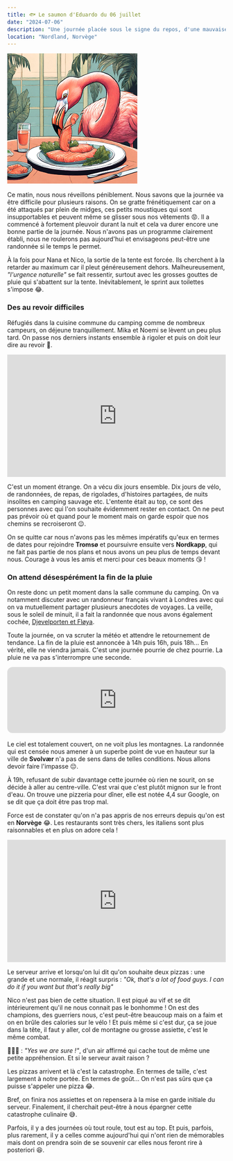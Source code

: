 ```yaml
---
title: 🐟 Le saumon d'Eduardo du 06 juillet
date: "2024-07-06"
description: "Une journée placée sous le signe du repos, d'une mauvaise météo et des au revoir à Svolvær."
location: "Nordland, Norvège"
---
```


![Saumon d'Eduardo](../saumon_eduardo.png)

Ce matin, nous nous réveillons péniblement. Nous savons que la journée va être difficile pour plusieurs raisons. On se gratte frénétiquement car on a été attaqués par plein de midges, ces petits moustiques qui sont insupportables et peuvent même se glisser sous nos vêtements 😡. Il a commencé à fortement pleuvoir durant la nuit et cela va durer encore une bonne partie de la journée. Nous n'avons pas un programme clairement établi, nous ne roulerons pas aujourd'hui et envisageons peut-être une randonnée si le temps le permet.

À la fois pour Nana et Nico, la sortie de la tente est forcée. Ils cherchent à la retarder au maximum car il pleut généreusement dehors. Malheureusement, *"l'urgence naturelle"* se fait ressentir, surtout avec les grosses gouttes de pluie qui s'abattent sur la tente. Inévitablement, le sprint aux toilettes s'impose 😂.

### Des au revoir difficiles

Réfugiés dans la cuisine commune du camping comme de nombreux campeurs, on déjeune tranquillement. Mika et Noemi se lèvent un peu plus tard. On passe nos derniers instants ensemble à rigoler et puis on doit leur dire au revoir 🥹.

<div style="width: 100%; height: 0; position: relative; padding-bottom: 56%;"><iframe src="https://giphy.com/embed/9Y5BbDSkSTiY8" style="top: 0; left: 0; width: 100%; height: 100%; position: absolute; border: 0;" allowfullscreen scrolling="no" allow="encrypted-media;" class="giphy-embed"></iframe></div> 

C'est un moment étrange. On a vécu dix jours ensemble. Dix jours de vélo, de randonnées, de repas, de rigolades, d'histoires partagées, de nuits insolites en camping sauvage etc. L'entente était au top, ce sont des personnes avec qui l'on souhaite évidemment rester en contact. On ne peut pas prévoir où et quand pour le moment mais on garde espoir que nos chemins se recroiseront 😉.

On se quitte car nous n'avons pas les mêmes impératifs qu'eux en termes de dates pour rejoindre **Tromsø** et poursuivre ensuite vers **Nordkapp**, qui ne fait pas partie de nos plans et nous avons un peu plus de temps devant nous. Courage à vous les amis et merci pour ces beaux moments 😘 !

### On attend désespérément la fin de la pluie

On reste donc un petit moment dans la salle commune du camping. On va notamment discuter avec un randonneur français vivant à Londres avec qui on va mutuellement partager plusieurs anecdotes de voyages. La veille, sous le soleil de minuit, il a fait la randonnée que nous avons également cochée, [Djevelporten et Fløya](https://www.visitnorway.com/listings/hike-to-fl%C3%B8ya-and-djevelporten-(590-m)/225061/). 

Toute la journée, on va scruter la météo et attendre le retournement de tendance. La fin de la pluie est annoncée à 14h puis 16h, puis 18h... En vérité, elle ne viendra jamais. C'est une journée pourrie de chez pourrie. La pluie ne va pas s'interrompre une seconde.

<iframe style="border-radius:12px" src="https://open.spotify.com/embed/track/7q3qX7Ees3FZtRFJXWgPZs?utm_source=generator" width="100%" height="152" frameBorder="0" allow="autoplay; clipboard-write; encrypted-media; picture-in-picture" loading="lazy"></iframe>

Le ciel est totalement couvert, on ne voit plus les montagnes. La randonnée qui est censée nous amener à un superbe point de vue en hauteur sur la ville de **Svolvær** n'a pas de sens dans de telles conditions. Nous allons devoir faire l'impasse 😔.

À 19h, refusant de subir davantage cette journée où rien ne sourit, on se décide à aller au centre-ville. C'est vrai que c'est plutôt mignon sur le front d'eau. On trouve une pizzeria pour dîner, elle est notée 4,4 sur Google, on se dit que ça doit être pas trop mal.

Force est de constater qu'on n'a pas appris de nos erreurs depuis qu'on est en **Norvège** 😂. Les restaurants sont très chers, les italiens sont plus raisonnables et en plus on adore cela !

<div style="width: 100%; height: 0; position: relative; padding-bottom: 56%;"><iframe src="https://giphy.com/embed/u98zWbe3jgJoI" style="top: 0; left: 0; width: 100%; height: 100%; position: absolute; border: 0;" allowfullscreen scrolling="no" allow="encrypted-media;" class="giphy-embed"></iframe></div> 

Le serveur arrive et lorsqu'on lui dit qu'on souhaite deux pizzas : une grande et une normale, il réagit surpris : *"Ok, that's a lot of food guys. I can do it if you want but that's really big"*

Nico n'est pas bien de cette situation. Il est piqué au vif et se dit intérieurement qu'il ne nous connait pas le bonhomme ! On est des champions, des guerriers nous, c'est peut-être beaucoup mais on a faim et on en brûle des calories sur le vélo ! Et puis même si c'est dur, ça se joue dans la tête, il faut y aller, col de montagne ou grosse assiette, c'est le même combat. 

🤷🏼‍♂️ : *"Yes we are sure !"*, d'un air affirmé qui cache tout de même une petite appréhension. Et si le serveur avait raison ?

Les pizzas arrivent et là c'est la catastrophe. En termes de taille, c'est largement à notre portée. En termes de goût... On n'est pas sûrs que ça puisse s'appeler une pizza 😂.

Bref, on finira nos assiettes et on repensera à la mise en garde initiale du serveur. Finalement, il cherchait peut-être à nous épargner cette catastrophe culinaire 😅.

Parfois, il y a des journées où tout roule, tout est au top. Et puis, parfois, plus rarement, il y a celles comme aujourd'hui qui n'ont rien de mémorables mais dont on prendra soin de se souvenir car elles nous feront rire à posteriori 😆.